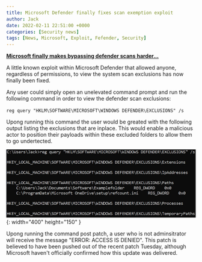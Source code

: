 ```yaml
---
title: Microsoft Defender finally fixes scan exemption exploit
author: Jack
date: 2022-02-11 22:51:00 +0000
categories: [Security news]
tags: [News, Microsoft, Exploit, Fefender, Security]
---
```


[**Microsoft finally makes bypassing defender scans harder...**](https://www.neowin.net/amp/microsoft-finally-makes-bypassing-defender-scans-harder-by-changing-exclusions-permission/)

A little known exploit within Microsoft Defender that allowed anyone, regardless of permissions, to view the system scan exclusions has now finally been fixed. 

Any user could simply open an unelevated command prompt and run the following command in order to view the defender scan exclusions:

 `reg query "HKLM\SOFTWARE\MICROSOFT\WINDOWS DEFENDER\EXCLUSIONS" /s`

Upong running this command the user would be greated with the following output listing the exclusions that are inplace. This would enable a malicious actor to position their payloads within these excluded folders to allow them to go undertected.

![Desktop View](/images/DefenderExclusionExample.jpg){: width="400" height="150" }

Upong running the command post patch, a user who is not adminsitrator will receive the message "ERROR: ACCESS IS DENIED". This patch is believed to have been pushed out of the recent patch Tuesday, although Microsoft haven't officially confirmed how this update was delivered.